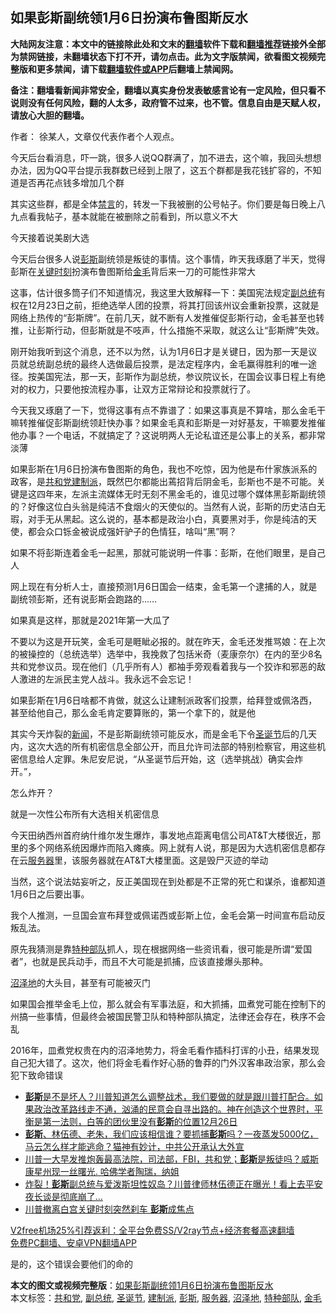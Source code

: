 <h2>如果彭斯副统领1月6日扮演布鲁图斯反水</h2> <p class="notice"><b>大陆网友注意：本文中的链接除此处和文末的<a href="https://github.com/bannedbook/fanqiang" >翻墙</a>软件下载和<a href="https://github.com/killgcd/justmysocks/blob/master/README.md">翻墙推荐</a>链接外全部为禁网链接，未翻墙状态下打不开，请勿点击。此为文字版禁闻，欲看图文视频完整版和更多禁闻，请下载<a href="https://github.com/bannedbook/fanqiang">翻墙软件或APP</a>后翻墙上禁闻网。</p><p>备注：翻墙看新闻非常安全，翻墙以真实身份发表敏感言论有一定风险，但只看不说则没有任何风险，翻的人太多，政府管不过来，也不管。信息自由是天赋人权，请放心大胆的翻墙。</b></p>  <div class="entry"> <p></p> <p>作者： 徐某人，文章仅代表作者个人观点。</p> <p>今天后台看消息，吓一跳，很多人说QQ群满了，加不进去，这个嘛，我回头想想办法，因为QQ平台提示我群数已经到上限了，这五个群都是我花钱扩容的，不知道是否再花点钱多增加几个群</p> <p>其实这些群，都是全体<span class='wp_keywordlink_affiliate'><a href="https://www.bannedbook.org/bnews/bblog/" title="禁言博客" target="_blank">禁言</a></span>的，转发一下我被删的公号帖子。你们要是每日晚上八九点看我帖子，基本就能在被删除之前看到，所以意义不大</p> <p>今天接着说美剧大选</p> <p>今天后台很多人说<a href="https://www.bannedbook.org/bnews/tag/%e5%bd%ad%e6%96%af/" class="st_tag internal_tag" rel="tag" title="标签 彭斯 下的日志">彭斯</a>副统领是叛徒的事情。这个事情，昨天我琢磨了半天，觉得彭斯在<span class='wp_keywordlink'><a href="https://www.bannedbook.org/forum2/topic151.html" title="关键时刻：李鹏日记" target="_blank">关键时刻</a></span>扮演布鲁图斯给<a href="https://www.bannedbook.org/bnews/tag/%E9%87%91%E6%AF%9B/" class="st_tag internal_tag" rel="tag" title="标签 金毛 下的日志">金毛</a>背后来一刀的可能性非常大</p>  <p>这事，估计很多筒子们不知道情况，我这里大致解释一下：美国宪法规定<a href="https://www.bannedbook.org/bnews/tag/%e5%89%af%e6%80%bb%e7%bb%9f/" class="st_tag internal_tag" rel="tag" title="标签 副总统 下的日志">副总统</a>有权在12月23日之前，拒绝选举人团的投票，将其打回该州议会重新投票，这就是网络上热传的“彭斯牌”。在前几天，就不断有人发推催促彭斯行动，金毛甚至也转推，让彭斯行动，但彭斯就是不吱声，什么措施不采取，就这么让“彭斯牌”失效。</p> <p>刚开始我听到这个消息，还不以为然，认为1月6日才是关键日，因为那一天是议员就总统副总统的最终人选做最后投票，是法定程序内，金毛赢得胜利的唯一途径。按美国宪法，那一天，彭斯作为副总统，参议院议长，在国会议事日程上有绝对的权力，只要他按流程办事，让双方正常辩论和投票就行了。</p> <p>今天我又琢磨了一下，觉得这事有点不靠谱了：如果这事真是不算啥，那么金毛干嘛转推催促彭斯副统领赶快办事？如果金毛真和彭斯是一对好基友，干嘛要发推催他办事？一个电话，不就搞定了？这说明两人无论私谊还是公事上的关系，都非常淡薄</p> <p>如果彭斯在1月6日扮演布鲁图斯的角色，我也不吃惊，因为他是布什家族派系的政客，是<a href="https://www.bannedbook.org/bnews/tag/%e5%85%b1%e5%92%8c%e5%85%9a/" class="st_tag internal_tag" rel="tag" title="标签 共和党 下的日志">共和党</a><a href="https://www.bannedbook.org/bnews/tag/%e5%bb%ba%e5%88%b6%e6%b4%be/" class="st_tag internal_tag" rel="tag" title="标签 建制派 下的日志">建制派</a>，既然巴尔都能出蔫招背后阴金毛，彭斯也不是不可能。关键是这四年来，左派主流媒体无时无刻不黑金毛的，谁见过哪个媒体黑彭斯副统领的？好像这位白头翁是纯洁不食烟火的天使似的。当然有人说，彭斯的历史洁白无瑕，对手无从黑起。这么说的，基本都是政治小白，真要黑对手，你是纯洁的天使，都会众口铄金被说成强奸驴子的色情狂，啥叫“黑”啊？</p> <p>如果不将彭斯连着金毛一起黑，那就可能说明一件事：彭斯，在他们眼里，是自己人</p> <p>网上现在有分析人士，直接预测1月6日国会一结束，金毛第一个逮捕的人，就是副统领彭斯，还有说彭斯会跑路的……</p>  <p>如果真是这样，那就是2021年第一大瓜了</p> <p>不要以为这是开玩笑，金毛可是睚眦必报的。就在昨天，金毛还发推骂娘：在上次的被操控的（总统选举）选举中，我挽救了包括米奇（麦康奈尔）在内的至少8名共和党参议员。现在他们（几乎所有人）都袖手旁观看着我与一个狡诈和邪恶的敌人激进的左派民主党人战斗。我永远不会忘记！</p> <p>如果彭斯在1月6日啥都不肯做，就这么让建制派政客们投票，给拜登或佩洛西，甚至给他自己，那么金毛肯定要算账的，第一个拿下的，就是他</p> <p>其实今天炸裂的<span class='wp_keywordlink_affiliate'><a href="https://www.bannedbook.org/" title="新闻">新闻</a></span>，不是彭斯副统领可能反水，而是金毛下令<a href="https://www.bannedbook.org/bnews/tag/%e5%9c%a3%e8%af%9e%e8%8a%82/" class="st_tag internal_tag" rel="tag" title="标签 圣诞节 下的日志">圣诞节</a>后的几天内，这次大选的所有机密信息全部公开，而且允许司法部的特别检察官，用这些机密信息给人定罪。朱尼安尼说，“从圣诞节后开始，这（选举挑战）确实会炸开。”，</p> <p>怎么炸开？</p> <p>就是一次性公布所有大选相关机密信息</p>  <p>今天田纳西州首府纳什维尔发生爆炸，事发地点距离电信公司AT&amp;T大楼很近，那里的多个网络系统因爆炸而陷入瘫痪。网上就有人说，那是因为大选机密信息都存在云<a href="https://www.bannedbook.org/bnews/tag/%E6%9C%8D%E5%8A%A1%E5%99%A8/" class="st_tag internal_tag" rel="tag" title="标签 服务器 下的日志">服务器</a>里，该服务器就在AT&amp;T大楼里面。这是毁尸灭迹的举动</p> <p>当然，这个说法姑妄听之，反正美国现在到处都是不正常的死亡和谋杀，谁都知道1月6日之后要出事。</p> <p>我个人推测，一旦国会宣布拜登或佩诺西或彭斯上位，金毛会第一时间宣布启动反叛乱法。</p> <p>原先我猜测是靠<a href="https://www.bannedbook.org/bnews/tag/%e7%89%b9%e7%a7%8d%e9%83%a8%e9%98%9f/" class="st_tag internal_tag" rel="tag" title="标签 特种部队 下的日志">特种部队</a>抓人，现在根据网络一些资讯看，很可能是所谓“爱国者”，也就是民兵动手，而且不大可能是抓捕，应该直接爆头那种。</p> <p><a href="https://www.bannedbook.org/bnews/tag/%E6%B2%BC%E6%B3%BD%E5%9C%B0/" class="st_tag internal_tag" rel="tag" title="标签 沼泽地 下的日志">沼泽地</a>的大头目，甚至有可能被灭门</p> <p>如果国会推举金毛上位，那么就会有军事法庭，和大抓捕，皿煮党可能在控制下的州搞一些事情，但最终会被国民警卫队和特种部队搞定，法律还会存在，秩序不会乱</p>  <p>2016年，皿煮党权贵在内的沼泽地势力，将金毛看作插科打诨的小丑，结果发现自己犯大错了。这次，他们将金毛看作好心肠的鲁莽的门外汉客串政治家，那么会犯下致命错误</p> <ul class='op-related-articles' title='相关阅读'> <li><a href='https://www.bannedbook.org/bnews/bannedvideo/20201227/1455748.html' target='_blank'><b>彭斯</b>是不是坏人？川普知道怎么调整战术，我们要做的就是跟川普打配合。如果政治改革路线走不通，汹涌的民意会自寻出路的。神在创造这个世界时，平衡是第一法则，白等的团伙里没有<b>彭斯</b>的位置12月26日</a></li> <li><a href='https://www.bannedbook.org/bnews/bannedvideo/20201227/1455660.html' target='_blank'><b>彭斯</b>、林伍德、老朱，我们应该相信谁？要抓捕<b>彭斯</b>吗？一夜蒸发5000亿，马云怎么样才能逃命？猫神有妙计，中共公开承认大外宣</a></li> <li><a href='https://www.bannedbook.org/bnews/bannedvideo/20201227/1455618.html' target='_blank'>川普一大早发推炮轰最高法院，司法部，FBI，共和党；<b>彭斯</b>是叛徒吗？威斯康星州现一丝曙光. 哈佛学者陶瑞，纳姐</a></li> <li><a href='https://www.bannedbook.org/bnews/comments/20201227/1455585.html' target='_blank'>炸裂！<b>彭斯</b>副总统与爱泼斯坦性奴岛？川普律师林伍德正在曝光！看上去平安夜长谈是彻底崩了…</a></li> <li><a href='https://www.bannedbook.org/bnews/cnnews/20201226/1455462.html' target='_blank'>川普撤离白宫关键时刻突然刹车 <b>彭斯</b>成焦点</a></li> </ul> <p class="texttj"> <a href="https://github.com/bannedbook/fanqiang/wiki/V2ray%E6%9C%BA%E5%9C%BA" target="_blank">V2free机场25%引荐返利：全平台免费SS/V2ray节点+经济套餐高速翻墙</a><br/> <a href="https://github.com/bannedbook/fanqiang/wiki/%E7%A6%81%E9%97%BB%E7%BD%91%E5%AE%89%E5%8D%93%E7%BF%BB%E5%A2%99%E6%96%B0%E9%97%BBAPP" target="_blank">免费PC翻墙、安卓VPN翻墙APP</a></p><p>是的，这个错误会要他们的命的</p><a name='sharetosocial'></a>       <div><b>本文的图文或视频完整版</b>：<a href='https://www.bannedbook.org/bnews/comments/20201227/1455768.html'>如果彭斯副统领1月6日扮演布鲁图斯反水</a></div>  </div><!--END ENTRY--> <div class="postfooter"> <div>本文标签：<a href="https://www.bannedbook.org/bnews/tag/%e5%85%b1%e5%92%8c%e5%85%9a/" rel="tag">共和党</a>, <a href="https://www.bannedbook.org/bnews/tag/%e5%89%af%e6%80%bb%e7%bb%9f/" rel="tag">副总统</a>, <a href="https://www.bannedbook.org/bnews/tag/%e5%9c%a3%e8%af%9e%e8%8a%82/" rel="tag">圣诞节</a>, <a href="https://www.bannedbook.org/bnews/tag/%e5%bb%ba%e5%88%b6%e6%b4%be/" rel="tag">建制派</a>, <a href="https://www.bannedbook.org/bnews/tag/%e5%bd%ad%e6%96%af/" rel="tag">彭斯</a>, <a href="https://www.bannedbook.org/bnews/tag/%E6%9C%8D%E5%8A%A1%E5%99%A8/" rel="tag">服务器</a>, <a href="https://www.bannedbook.org/bnews/tag/%E6%B2%BC%E6%B3%BD%E5%9C%B0/" rel="tag">沼泽地</a>, <a href="https://www.bannedbook.org/bnews/tag/%e7%89%b9%e7%a7%8d%e9%83%a8%e9%98%9f/" rel="tag">特种部队</a>, <a href="https://www.bannedbook.org/bnews/tag/%E9%87%91%E6%AF%9B/" rel="tag">金毛</a></div>  </div><!--END POSTFOOTER--> 
